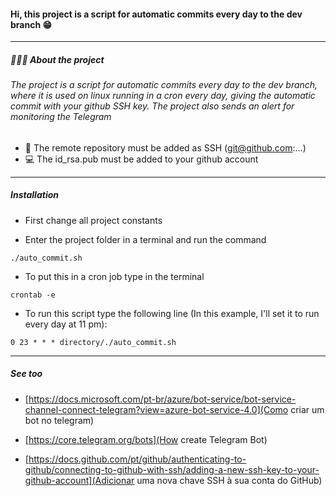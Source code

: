 #### Hi, this project is a script for automatic commits every day to the dev branch 😁
------------
##### 👨🏻‍💻 About the project
###### The project is a script for automatic commits every day to the dev branch, where it is used on linux running in a cron every day, giving the automatic commit with your github SSH key. The project also sends an alert for monitoring the Telegram

- 🤔 The remote repository must be added as SSH (git@github.com:...)
- 💻 The id_rsa.pub must be added to your github account
------------
##### Installation

- First change all project constants

- Enter the project folder in a terminal and run the command 
```
./auto_commit.sh
```

- To put this in a cron job type in the terminal
```
crontab -e
```
- To run this script type the following line (In this example, I'll set it to run every day at 11 pm):
```
0 23 * * * directory/./auto_commit.sh
```
------------

##### See too

- [https://docs.microsoft.com/pt-br/azure/bot-service/bot-service-channel-connect-telegram?view=azure-bot-service-4.0](Como criar um bot no telegram)

- [https://core.telegram.org/bots](How create Telegram Bot)

- [https://docs.github.com/pt/github/authenticating-to-github/connecting-to-github-with-ssh/adding-a-new-ssh-key-to-your-github-account](Adicionar uma nova chave SSH à sua conta do GitHub)